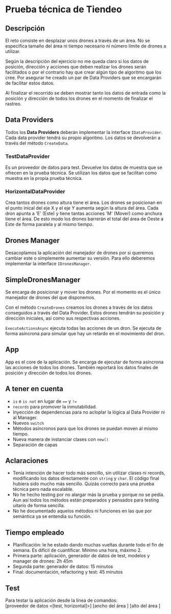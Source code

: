 # Prueba técnica de Tiendeo #

## Descripción ##
El reto consiste en desplazar unos drones a través de un área. No se especifica tamaño del área ni tiempo necesario ni número límite de drones a utilizar.

Según la descripción del ejercicio no me queda claro si los datos de posición, dirección y acciones que deben realizar los drones serán facilitados o por el contrario hay que crear algún tipo de algoritmo que los cree. Por asegurar he creado un par de Data Providers que se encargarán de facilitar estos datos.

Al finalizar el recorrido se deben mostrar tanto los datos de entrada como la posición y dirección de todos los drones en el momento de finalizar el rastreo.

## Data Providers ##
Todos los **Data Providers** deberán implementar la interface <code>IDataProvider</code>. Cada data provider tendrá su propio algoritmo. Los datos se devolverán a través del método <code>CreateData</code>.

### TestDataProvider ###
Es un proveedor de datos para test. Devuelve los datos de muestra que se ofrecen en la prueba técnica. Se utilizan los datos que se facilitan como muestra en la propia prueba técnica.

### HorizontalDataProvider ###
Crea tantos drones como altura tiene el área. Los drones se posicionan en el punto inical del eje X y el eje Y aumenta según la altura del área. Cada dron apunta a 'E' (Este) y tiene tantas acciones 'M' (Mover) como anchura tiene el área. De esto modo los drones barrerán el total del área de Oeste a Este de forma paralela y al mismo tiempo.

## Drones Manager ##
Desacoplamos la aplicación del manejador de drones por si queremos cambiar este o simplemente aumentar su versión. Para ello deberemos implementar la interface <code>IDronesManager</code>.

## SimpleDronesManager ##
Se encarga de posicionar y mover los drones. Por el momento es el único manejador de drones del que disponemos.

Con el método <code>CreateDrones</code> creamos los drones a través de los datos conseguidos a través del Data Provider. Estos drones tendrán su posición y dirección iniciales, así como sus respectivas acciones.

<code>ExecuteActionsAsync</code> ejecuta todas las acciones de un dron. Se ejecuta de forma asíncrona para simular que hay un retardo en el movimiento del dron.

## App ##
App es el core de la aplicación. Se encarga de ejecutar de forma asíncrona las acciones de todos los drones. También reportará los datos finales de posición y dirección de todos los drones.

## A tener en cuenta ##
- <code>is</code> e <code>is not</code> en lugar de <code>==</code> y <code>!=</code>
- <code>records</code> para promover la inmutabilidad.
- Inyección de dependencias para no acloplar la lógica al Data Provider ni al Manager.
- Nuevos <code>switch</code>
- Métodos asíncronos para que los drones se puedan moven al mismo tiempo.
- Nueva manera de instanciar clases con <code>new()</code>
- Separación de capas

## Aclaraciones ##
- Tenía intención de hacer todo más sencillo, sin utilizar clases ni records, modificando los datos directamente con <code>string</code> y <code>char</code>. El código final hubiera sido mucho más sencillo. Quizás correcto para una prueba técnica pero nada escalable.
- No he hecho testing por no alargar más la prueba y porque no se pedía. Aun así todos los métodos están preparados y pensados para testing uitario de forma sencilla.
- No he documentado aquelos métodos ni funciones en las que por semántica ya se entendía su función.

## Tiempo empleado ##
- Planificación: le he estado dando muchas vueltas durante todo el fin de semana. Es difícil de cuantificar. Mínimo una hora, máximo 2.
- Primera parte: aplicación, generador de datos de test, modelos y manager de drones: 2h 45m
- Segunda parte: generador de datos: 15 minutos
- Final: documentación, refactoring y test: 45 minutos

## Test ##
Para testar la aplicación desde la línea de comandos:  
[proveedor de datos <[test, horizontal]>] [ancho del área <int>] [alto del área <int>]

